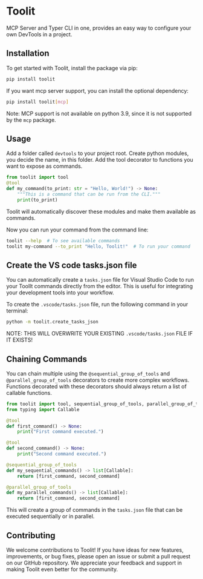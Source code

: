 # Toolit
MCP Server and Typer CLI in one, provides an easy way to configure your own DevTools in a project.

## Installation
To get started with Toolit, install the package via pip:

```bash
pip install toolit
```

If you want mcp server support, you can install the optional dependency:

```bash
pip install toolit[mcp]
```
Note: MCP support is not available on python 3.9, since it is not supported by the `mcp` package.

## Usage
Add a folder called `devtools` to your project root. Create python modules, you decide the name, in this folder. Add the tool decorator to functions you want to expose as commands.

```python
from toolit import tool
@tool
def my_command(to_print: str = "Hello, World!") -> None:
    """This is a command that can be run from the CLI."""
    print(to_print)
```

Toolit will automatically discover these modules and make them available as commands.

Now you can run your command from the command line:

```bash
toolit --help  # To see available commands
toolit my-command --to_print "Hello, Toolit!"  # To run your command
```

## Create the VS code tasks.json file
You can automatically create a `tasks.json` file for Visual Studio Code to run your ToolIt commands directly from the editor. This is useful for integrating your development tools into your workflow.

To create the `.vscode/tasks.json` file, run the following command in your terminal:
```bash
python -m toolit.create_tasks_json
```
NOTE: THIS WILL OVERWRITE YOUR EXISTING `.vscode/tasks.json` FILE IF IT EXISTS!

## Chaining Commands
You can chain multiple using the `@sequential_group_of_tools` and `@parallel_group_of_tools` decorators to create more complex workflows. Functions decorated with these decorators should always return a list of callable functions.

```python
from toolit import tool, sequential_group_of_tools, parallel_group_of_tools
from typing import Callable

@tool
def first_command() -> None:
    print("First command executed.")

@tool
def second_command() -> None:
    print("Second command executed.")

@sequential_group_of_tools
def my_sequential_commands() -> list[Callable]:
    return [first_command, second_command]

@parallel_group_of_tools
def my_parallel_commands() -> list[Callable]:
    return [first_command, second_command]
```

This will create a group of commands in the `tasks.json` file that can be executed sequentially or in parallel.

## Contributing
We welcome contributions to Toolit! If you have ideas for new features, improvements, or bug fixes, please open an issue or submit a pull request on our GitHub repository. We appreciate your feedback and support in making Toolit even better for the community.
